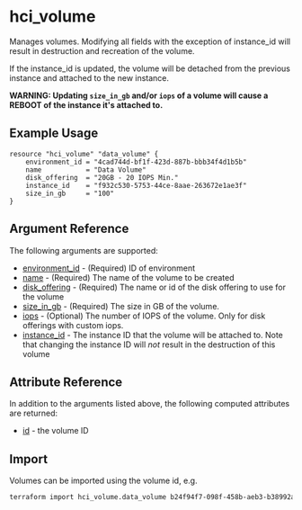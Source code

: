 # hci_volume

Manages volumes. Modifying all fields with the exception of instance_id will result in destruction and recreation of the volume.

If the instance_id is updated, the volume will be detached from the previous instance and attached to the new instance.

**WARNING: Updating `size_in_gb` and/or `iops` of a volume will cause a REBOOT of the instance it's attached to.**

## Example Usage

```hcl
resource "hci_volume" "data_volume" {
    environment_id = "4cad744d-bf1f-423d-887b-bbb34f4d1b5b"
    name           = "Data Volume"
    disk_offering  = "20GB - 20 IOPS Min."
    instance_id    = "f932c530-5753-44ce-8aae-263672e1ae3f"
    size_in_gb     = "100"
}
```

## Argument Reference

The following arguments are supported:

- [environment_id](#environment_id) - (Required) ID of environment
- [name](#name) - (Required) The name of the volume to be created
- [disk_offering](#disk_offering) - (Required) The name or id of the disk offering to use for the volume
- [size_in_gb](#size_in_gb) - (Required) The size in GB of the volume.
- [iops](#iops) - (Optional) The number of IOPS of the volume. Only for disk offerings with custom iops.
- [instance_id](#instance_id) - The instance ID that the volume will be attached to. Note that changing the instance ID will _not_ result in the destruction of this volume

## Attribute Reference

In addition to the arguments listed above, the following computed attributes are returned:

- [id](#id) - the volume ID

## Import

Volumes can be imported using the volume id, e.g.

```bash
terraform import hci_volume.data_volume b24f94f7-098f-458b-aeb3-b38992ae8d67
```
